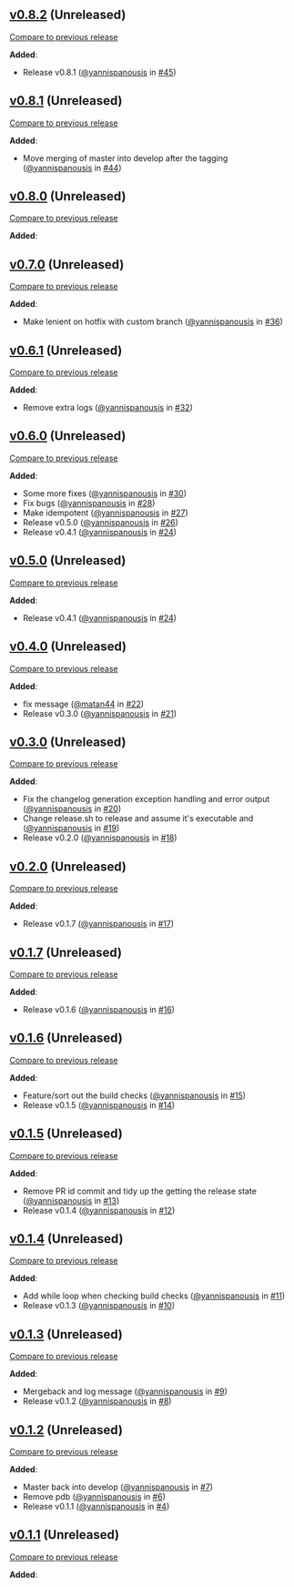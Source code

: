## [v0.8.2](https://github.com/lystable/dennis/tree/v0.8.2) (Unreleased)

[Compare to previous release](https://github.com/lystable/dennis/compare/v0.8.1...v0.8.2)

**Added**:

- Release v0.8.1 
  ([@yannispanousis](https://github.com/yannispanousis/)
  in [\#45](https://github.com/lystable/dennis/pull/45/))



## [v0.8.1](https://github.com/lystable/dennis/tree/v0.8.1) (Unreleased)

[Compare to previous release](https://github.com/lystable/dennis/compare/v0.8.0...v0.8.1)

**Added**:

- Move merging of master into develop after the tagging 
  ([@yannispanousis](https://github.com/yannispanousis/)
  in [\#44](https://github.com/lystable/dennis/pull/44/))



## [v0.8.0](https://github.com/lystable/dennis/tree/v0.8.0) (Unreleased)

[Compare to previous release](https://github.com/lystable/dennis/compare/v0.7.0...v0.8.0)

**Added**:




## [v0.7.0](https://github.com/lystable/dennis/tree/v0.7.0) (Unreleased)

[Compare to previous release](https://github.com/lystable/dennis/compare/v0.6.1...v0.7.0)

**Added**:

- Make lenient on hotfix with custom branch 
  ([@yannispanousis](https://github.com/yannispanousis/)
  in [\#36](https://github.com/lystable/dennis/pull/36/))



## [v0.6.1](https://github.com/lystable/dennis/tree/v0.6.1) (Unreleased)

[Compare to previous release](https://github.com/lystable/dennis/compare/v0.6.0...v0.6.1)

**Added**:

- Remove extra logs 
  ([@yannispanousis](https://github.com/yannispanousis/)
  in [\#32](https://github.com/lystable/dennis/pull/32/))



## [v0.6.0](https://github.com/lystable/dennis/tree/v0.6.0) (Unreleased)

[Compare to previous release](https://github.com/lystable/dennis/compare/v0.5.0...v0.6.0)

**Added**:

- Some more fixes 
  ([@yannispanousis](https://github.com/yannispanousis/)
  in [\#30](https://github.com/lystable/dennis/pull/30/))
- Fix bugs 
  ([@yannispanousis](https://github.com/yannispanousis/)
  in [\#28](https://github.com/lystable/dennis/pull/28/))
- Make idempotent 
  ([@yannispanousis](https://github.com/yannispanousis/)
  in [\#27](https://github.com/lystable/dennis/pull/27/))
- Release v0.5.0 
  ([@yannispanousis](https://github.com/yannispanousis/)
  in [\#26](https://github.com/lystable/dennis/pull/26/))
- Release v0.4.1 
  ([@yannispanousis](https://github.com/yannispanousis/)
  in [\#24](https://github.com/lystable/dennis/pull/24/))



## [v0.5.0](https://github.com/lystable/dennis/tree/v0.5.0) (Unreleased)

[Compare to previous release](https://github.com/lystable/dennis/compare/v0.4.1...v0.5.0)

**Added**:

- Release v0.4.1 
  ([@yannispanousis](https://github.com/yannispanousis/)
  in [\#24](https://github.com/lystable/dennis/pull/24/))



## [v0.4.0](https://github.com/lystable/dennis/tree/v0.4.0) (Unreleased)

[Compare to previous release](https://github.com/lystable/dennis/compare/v0.3.0...v0.4.0)

**Added**:

- fix message 
  ([@matan44](https://github.com/matan44/)
  in [\#22](https://github.com/lystable/dennis/pull/22/))
- Release v0.3.0 
  ([@yannispanousis](https://github.com/yannispanousis/)
  in [\#21](https://github.com/lystable/dennis/pull/21/))



## [v0.3.0](https://github.com/lystable/dennis/tree/v0.3.0) (Unreleased)

[Compare to previous release](https://github.com/lystable/dennis/compare/v0.2.0...v0.3.0)

**Added**:

- Fix the changelog generation exception handling and error output 
  ([@yannispanousis](https://github.com/yannispanousis/)
  in [\#20](https://github.com/lystable/dennis/pull/20/))
- Change release.sh to release and assume it's executable and 
  ([@yannispanousis](https://github.com/yannispanousis/)
  in [\#19](https://github.com/lystable/dennis/pull/19/))
- Release v0.2.0 
  ([@yannispanousis](https://github.com/yannispanousis/)
  in [\#18](https://github.com/lystable/dennis/pull/18/))



## [v0.2.0](https://github.com/lystable/dennis/tree/v0.2.0) (Unreleased)

[Compare to previous release](https://github.com/lystable/dennis/compare/v0.1.7...v0.2.0)

**Added**:

- Release v0.1.7 
  ([@yannispanousis](https://github.com/yannispanousis/)
  in [\#17](https://github.com/lystable/dennis/pull/17/))



## [v0.1.7](https://github.com/lystable/dennis/tree/v0.1.7) (Unreleased)

[Compare to previous release](https://github.com/lystable/dennis/compare/v0.1.6...v0.1.7)

**Added**:

- Release v0.1.6 
  ([@yannispanousis](https://github.com/yannispanousis/)
  in [\#16](https://github.com/lystable/dennis/pull/16/))



## [v0.1.6](https://github.com/lystable/dennis/tree/v0.1.6) (Unreleased)

[Compare to previous release](https://github.com/lystable/dennis/compare/v0.1.5...v0.1.6)

**Added**:

- Feature/sort out the build checks 
  ([@yannispanousis](https://github.com/yannispanousis/)
  in [\#15](https://github.com/lystable/dennis/pull/15/))
- Release v0.1.5 
  ([@yannispanousis](https://github.com/yannispanousis/)
  in [\#14](https://github.com/lystable/dennis/pull/14/))



## [v0.1.5](https://github.com/lystable/dennis/tree/v0.1.5) (Unreleased)

[Compare to previous release](https://github.com/lystable/dennis/compare/v0.1.4...v0.1.5)

**Added**:

- Remove PR id commit and tidy up the getting the release state 
  ([@yannispanousis](https://github.com/yannispanousis/)
  in [\#13](https://github.com/lystable/dennis/pull/13/))
- Release v0.1.4 
  ([@yannispanousis](https://github.com/yannispanousis/)
  in [\#12](https://github.com/lystable/dennis/pull/12/))



## [v0.1.4](https://github.com/lystable/dennis/tree/v0.1.4) (Unreleased)

[Compare to previous release](https://github.com/lystable/dennis/compare/v0.1.3...v0.1.4)

**Added**:

- Add while loop when checking build checks 
  ([@yannispanousis](https://github.com/yannispanousis/)
  in [\#11](https://github.com/lystable/dennis/pull/11/))
- Release v0.1.3 
  ([@yannispanousis](https://github.com/yannispanousis/)
  in [\#10](https://github.com/lystable/dennis/pull/10/))



## [v0.1.3](https://github.com/lystable/dennis/tree/v0.1.3) (Unreleased)

[Compare to previous release](https://github.com/lystable/dennis/compare/v0.1.2...v0.1.3)

**Added**:

- Mergeback and log message 
  ([@yannispanousis](https://github.com/yannispanousis/)
  in [\#9](https://github.com/lystable/dennis/pull/9/))
- Release v0.1.2 
  ([@yannispanousis](https://github.com/yannispanousis/)
  in [\#8](https://github.com/lystable/dennis/pull/8/))



## [v0.1.2](https://github.com/lystable/dennis/tree/v0.1.2) (Unreleased)

[Compare to previous release](https://github.com/lystable/dennis/compare/v0.1.1...v0.1.2)

**Added**:

- Master back into develop 
  ([@yannispanousis](https://github.com/yannispanousis/)
  in [\#7](https://github.com/lystable/dennis/pull/7/))
- Remove pdb 
  ([@yannispanousis](https://github.com/yannispanousis/)
  in [\#6](https://github.com/lystable/dennis/pull/6/))
- Release v0.1.1 
  ([@yannispanousis](https://github.com/yannispanousis/)
  in [\#4](https://github.com/lystable/dennis/pull/4/))



## [v0.1.1](https://github.com/lystable/dennis/tree/v0.1.1) (Unreleased)

[Compare to previous release](https://github.com/lystable/dennis/compare/v0.1.0...v0.1.1)

**Added**:





